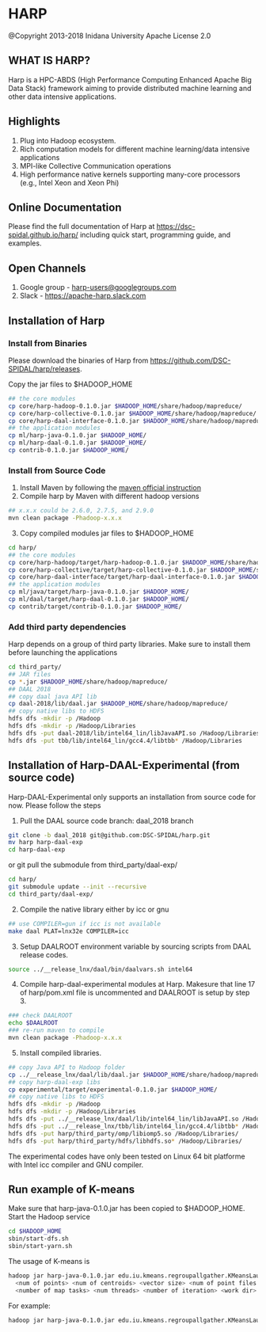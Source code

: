 # HARP

@Copyright 2013-2018 Inidana University
Apache License 2.0

## WHAT IS HARP?

Harp is a HPC-ABDS (High Performance Computing Enhanced Apache Big Data Stack) framework aiming to provide distributed 
machine learning and other data intensive applications. 

## Highlights

1. Plug into Hadoop ecosystem.
2. Rich computation models for different machine learning/data intensive applications
2. MPI-like Collective Communication operations 
4. High performance native kernels supporting many-core processors (e.g., Intel Xeon and Xeon Phi) 

## Online Documentation

Please find the full documentation of Harp at https://dsc-spidal.github.io/harp/ including quick start, programming guide, and 
examples.

## Open Channels

1. Google group - harp-users@googlegroups.com
2. Slack - https://apache-harp.slack.com

## Installation of Harp 

### Install from Binaries

Please download the binaries of Harp from https://github.com/DSC-SPIDAL/harp/releases.

Copy the jar files to $HADOOP_HOME
```bash
## the core modules 
cp core/harp-hadoop-0.1.0.jar $HADOOP_HOME/share/hadoop/mapreduce/
cp core/harp-collective-0.1.0.jar $HADOOP_HOME/share/hadoop/mapreduce/
cp core/harp-daal-interface-0.1.0.jar $HADOOP_HOME/share/hadoop/mapreduce/
## the application modules 
cp ml/harp-java-0.1.0.jar $HADOOP_HOME/
cp ml/harp-daal-0.1.0.jar $HADOOP_HOME/
cp contrib-0.1.0.jar $HADOOP_HOME/ 
```

### Install from Source Code

1. Install Maven by following the [maven official instruction](http://maven.apache.org/install.html)
2. Compile harp by Maven with different hadoop versions
```bash
## x.x.x could be 2.6.0, 2.7.5, and 2.9.0 
mvn clean package -Phadoop-x.x.x
```

3. Copy compiled modules jar files to $HADOOP_HOME 
```bash
cd harp/
## the core modules 
cp core/harp-hadoop/target/harp-hadoop-0.1.0.jar $HADOOP_HOME/share/hadoop/mapreduce/
cp core/harp-collective/target/harp-collective-0.1.0.jar $HADOOP_HOME/share/hadoop/mapreduce/
cp core/harp-daal-interface/target/harp-daal-interface-0.1.0.jar $HADOOP_HOME/share/hadoop/mapreduce/
## the application modules 
cp ml/java/target/harp-java-0.1.0.jar $HADOOP_HOME/
cp ml/daal/target/harp-daal-0.1.0.jar $HADOOP_HOME/
cp contrib/target/contrib-0.1.0.jar $HADOOP_HOME/ 
```

### Add third party dependencies

Harp depends on a group of third party libraries. Make sure to install them before launching the applications

```bash
cd third_party/
## JAR files
cp *.jar $HADOOP_HOME/share/hadoop/mapreduce/
## DAAL 2018
## copy daal java API lib
cp daal-2018/lib/daal.jar $HADOOP_HOME/share/hadoop/mapreduce/
## copy native libs to HDFS
hdfs dfs -mkdir -p /Hadoop
hdfs dfs -mkdir -p /Hadoop/Libraries
hdfs dfs -put daal-2018/lib/intel64_lin/libJavaAPI.so /Hadoop/Libraries
hdfs dfs -put tbb/lib/intel64_lin/gcc4.4/libtbb* /Hadoop/Libraries
```

## Installation of Harp-DAAL-Experimental (from source code)

Harp-DAAL-Experimental only supports an installation from source code for now. Please follow the steps

1. Pull the DAAL source code branch:  daal_2018 branch 

```bash
git clone -b daal_2018 git@github.com:DSC-SPIDAL/harp.git
mv harp harp-daal-exp
cd harp-daal-exp
```
or git pull the submodule from third_party/daal-exp/

```bash
cd harp/
git submodule update --init --recursive
cd third_party/daal-exp/
```

2. Compile the native library either by icc or gnu

```bash
## use COMPILER=gun if icc is not available
make daal PLAT=lnx32e COMPILER=icc
```

3. Setup DAALROOT environment variable by sourcing scripts from DAAL release codes. 

```bash
source ../__release_lnx/daal/bin/daalvars.sh intel64
```

4. Compile harp-daal-experimental modules at Harp. Makesure that line 17 of harp/pom.xml file is uncommented and DAALROOT is setup by step 3. 

```bash
### check DAALROOT
echo $DAALROOT
### re-run maven to compile
mvn clean package -Phadoop-x.x.x
```

5. Install compiled libraries. 

```bash
## copy Java API to Hadoop folder
cp ../__release_lnx/daal/lib/daal.jar $HADOOP_HOME/share/hadoop/mapreduce/
## copy harp-daal-exp libs
cp experimental/target/experimental-0.1.0.jar $HADOOP_HOME/
## copy native libs to HDFS 
hdfs dfs -mkdir -p /Hadoop
hdfs dfs -mkdir -p /Hadoop/Libraries
hdfs dfs -put ../__release_lnx/daal/lib/intel64_lin/libJavaAPI.so /Hadoop/Libraries
hdfs dfs -put ../__release_lnx/tbb/lib/intel64_lin/gcc4.4/libtbb* /Hadoop/Libraries
hdfs dfs -put harp/third_party/omp/libiomp5.so /Hadoop/Libraries/
hdfs dfs -put harp/third_party/hdfs/libhdfs.so* /Hadoop/Libraries/
```
The experimental codes have only been tested on Linux 64 bit platforme with Intel icc compiler and GNU compiler.

## Run example of K-means

Make sure that harp-java-0.1.0.jar has been copied to $HADOOP_HOME.
Start the Hadoop service
```bash
cd $HADOOP_HOME
sbin/start-dfs.sh
sbin/start-yarn.sh
```

The usage of K-means is 
```bash
hadoop jar harp-java-0.1.0.jar edu.iu.kmeans.regroupallgather.KMeansLauncher
  <num of points> <num of centroids> <vector size> <num of point files per worker>
  <number of map tasks> <num threads> <number of iteration> <work dir> <local points dir>
```

For example:
```bash
hadoop jar harp-java-0.1.0.jar edu.iu.kmeans.regroupallgather.KMeansLauncher 1000 10 100 5 2 2 10 /kmeans /tmp/kmeans
```

